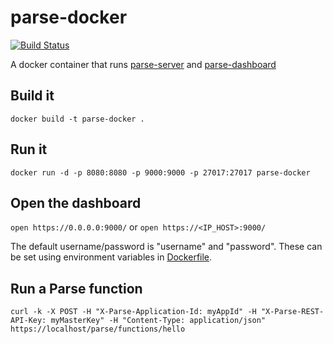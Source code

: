 # parse-docker

[![Build Status](https://travis-ci.org/getsetgames/parse-docker.svg?branch=master)](https://travis-ci.org/getsetgames/parse-docker)

A docker container that runs [parse-server](https://github.com/ParsePlatform/parse-server) and [parse-dashboard](https://github.com/ParsePlatform/parse-dashboard)

## Build it

`docker build -t parse-docker .`

## Run it

`docker run -d -p 8080:8080 -p 9000:9000 -p 27017:27017 parse-docker`

## Open the dashboard

`open https://0.0.0.0:9000/` or `open https://<IP_HOST>:9000/`

The default username/password is "username" and "password". These can be set using environment variables in [Dockerfile](https://github.com/getsetgames/parse-docker/blob/master/Dockerfile).

## Run a Parse function

`curl -k -X POST -H "X-Parse-Application-Id: myAppId" -H "X-Parse-REST-API-Key: myMasterKey" -H "Content-Type: application/json" https://localhost/parse/functions/hello`

